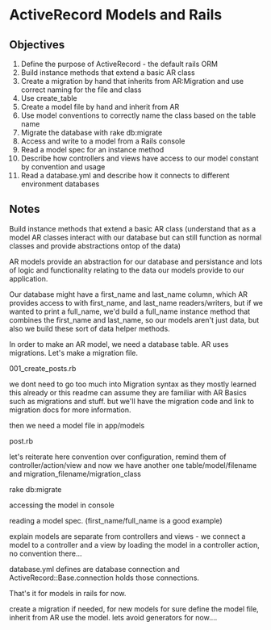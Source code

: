 # ActiveRecord Models and Rails

## Objectives

1. Define the purpose of ActiveRecord - the default rails ORM
2. Build instance methods that extend a basic AR class
3. Create a migration by hand that inherits from AR:Migration and use correct naming for the file and class 
4. Use create_table
5. Create a model file by hand and inherit from AR
6. Use model conventions to correctly name the class based on the table name
7. Migrate the database with rake db:migrate
8. Access and write to a model from a Rails console
9. Read a model spec for an instance method
10. Describe how controllers and views have access to our model constant by convention and usage 
11. Read a database.yml and describe how it connects to different environment databases


## Notes

Build instance methods that extend a basic AR class (understand that as a model AR classes interact with our database but can still function as normal classes and provide abstractions ontop of the data)

AR models provide an abstraction for our database and persistance and lots of logic and functionality relating to the data our models provide to our application.

Our database might have a first_name and last_name column, which AR provides access to with first_name, and last_name readers/writers, but if we wanted to print a full_name, we'd build a full_name instance method that combines the first_name and last_name, so our models aren't just data, but also we build these sort of data helper methods.

In order to make an AR model, we need a database table. AR uses migrations. Let's make a migration file.

001_create_posts.rb

we dont need to go too much into Migration syntax as they mostly learned this already or this readme can assume they are familiar with AR Basics such as migrations and stuff. but we'll have the migration code and link to migration docs for more information.

then we need a model file in app/models

post.rb

let's reiterate here convention over configuration, remind them of controller/action/view and now we have another one table/model/filename and migration_filename/migration_class

rake db:migrate

accessing the model in console

reading a model spec. (first_name/full_name is a good example)

explain models are separate from controllers and views - we connect a model to a controller and a view by loading the model in a controller action, no convention there...

database.yml defines are database connection and ActiveRecord::Base.connection holds those connections.

That's it for models in rails for now.

create a migration if needed, for new models for sure
define the model file, inherit from AR
use the model.
lets avoid generators for now....
